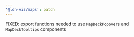 ```yaml
---
'@ldn-viz/maps': patch
---
```


FIXED: export functions needed to use `MapDeckPopovers` and `MapDeckTooltips` components
